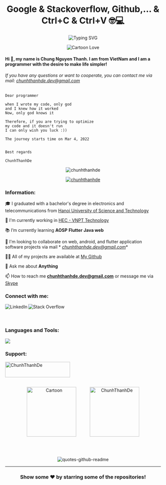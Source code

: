 <div align="center">

# **Google & Stackoverflow, Github,... & Ctrl+C & Ctrl+V 🤓💻**

![Typing SVG](https://readme-typing-svg.herokuapp.com?font=Fira+Code&weight=700&size=25&pause=100&color=33B86F&center=true&vCenter=true&width=800&lines=Why+do+programmers+prefer+dark+mode%3F++;Because+light+attracts+bugs!)

![Cartoon Love](https://media.giphy.com/media/vrxxqQbyRxYi6scCjT/giphy.gif)

</div>

<div align="left">

#### Hi 👋, my name is Chung Nguyen Thanh. I am from VietNam and I am a programmer with the desire to make life simpler!

###### If you have any questions or want to cooperate, you can contact me via mail: chunhthanhde.dev@gmail.com

```
Dear programmer

when I wrote my code, only god
and I knew how it worked
Now, only god knows it

Therefore, if you are trying to optimize
my code and it doesn't run
I can only wish you luck :))

The journey starts time on Mar 4, 2022
 
 
Best regards

ChunhThanhDe
```

</div>
<div align="center">

<img src="https://komarev.com/ghpvc/?username=chunhthanhde&label=Profile%20views&color=0e75b6&style=flat" alt="chunhthanhde" /> <br>

<a href="https://github.com/ryo-ma/github-profile-trophy"><img src="https://github-profile-trophy.vercel.app/?username=chunhthanhde" alt="chunhthanhde" /></a>

</div>
<div align="left">

### Information:

🎓 I graduated with a bachelor's degree in electronics and telecommunications
from [Hanoi University of Science and Technology](https://hust.edu.vn/)

🏢 I'm currently working in [HEC - VNPT Technology](https://vnpt-technology.vn/vi)

📚 I’m currently learning **AOSP** **Flutter** **Java web**

👯 I'm looking to collaborate on web, android, and flutter application software projects via mail *
*chunhthanhde.dev@gmail.com**

👨‍💻 All of my projects are available at [My Github](https://github.com/ChunhThanhDe)

💬 Ask me about **Anything**

📫 How to reach me **chunhthanhde.dev@gmail.com** or message me via [Skype]()

### Connect with me:

<div style="overflow: auto;">
  <a href="https://www.linkedin.com/in/chung-nguyen-thanh-313b97263/">
    <img align="left" src="https://skillicons.dev/icons?i=linkedin" alt="LinkedIn" />
  </a>
  <a href="https://stackoverflow.com/users/19833472/chunh-thanh-de">
    <img align="left" src="https://skillicons.dev/icons?i=stackoverflow" alt="Stack Overflow" />
  </a>
</div>
<br>
<br>

### Languages and Tools:

<p align="left">
  <a href="ChunhThanhDe.github.io">
    <img src="https://skillicons.dev/icons?i=java,flutter,spring,idea,androidstudio,mysql,mongodb,firebase,linux,docker,aws,azure" />
  </a>
</p>

### Support:

<a href="https://www.buymeacoffee.com/ChunhThanhDe">
  <img align="centre" src="https://cdn.buymeacoffee.com/buttons/v2/default-yellow.png" height="50" width="210" alt="ChunhThanhDe" />
</a>
<br>
<br>

<p align="center">
  <img src="https://media.giphy.com/media/unXVP9KGQLkFW/giphy.gif" alt="Cartoon" style="height: 160px;" />
 &nbsp;&nbsp;&nbsp;&nbsp;&nbsp;&nbsp;&nbsp;&nbsp;&nbsp;
  <img src="https://github-readme-stats.vercel.app/api?username=ChunhThanhDe&show_icons=true&locale=en&count_private=true" alt="ChunhThanhDe" style="height: 160px;" />
 </p>
<br>
<br>
</div>
<div align="center">
<p align="center">
  <img src="https://quotes-github-readme.vercel.app/api?type=horizontal&theme=vue" alt="quotes-github-readme">
</p>

---

### Show some ❤️ by starring some of the repositories!

</div>
